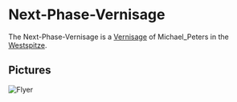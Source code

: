 # Next-Phase-Vernisage

The Next-Phase-Vernisage is a [Vernisage](199000012.md) of Michael_Peters in the [Westspitze](2010045.md).

## Pictures

![Flyer](400000194.jpg)
